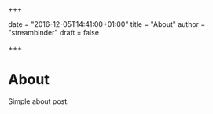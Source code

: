 +++

date = "2016-12-05T14:41:00+01:00"
title = "About"
author = "streambinder"
draft = false

+++

# About

Simple about post.
